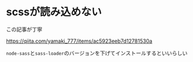 # scssが読み込めない



この記事が丁寧

https://qiita.com/yamaki_777/items/ac5923eeb7d12781530a



`node-sass`と`sass-loader`のバージョンを下げてインストールするといいらしい

